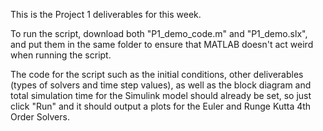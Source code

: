 This is the Project 1 deliverables for this week. 

To run the script, download both "P1_demo_code.m" and "P1_demo.slx", and put them in the same folder to ensure that MATLAB doesn't act weird when running the script. 

The code for the script such as the initial conditions, other deliverables (types of solvers and time step values), as well as the block diagram and total simulation time for the Simulink model should already be set, so just click "Run" and it should output a plots for the Euler and Runge Kutta 4th Order Solvers. 
